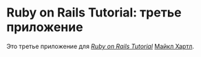 # Ruby on Rails Tutorial: третье приложение

Это третье приложение для
[*Ruby on Rails Tutorial*](http://railstutorial.org/)
 [Майкл Хартл](http://michaelhartl.com/).

